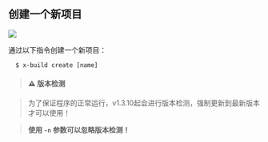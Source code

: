 ## 创建一个新项目

![](https://ws4.sinaimg.cn/large/006tNbRwly1fxunsqr965j31bq0sok1v.jpg)

通过以下指令创建一个新项目：

```
  $ x-build create [name]
```

> #### ⚠️ 版本检测

> 为了保证程序的正常运行，v1.3.10起会进行版本检测，强制更新到最新版本才可以使用！

> **使用 `-n` 参数可以忽略版本检测！**